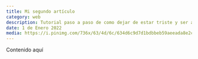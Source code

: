 ```yaml
---
title: Mi segundo artículo
category: web
description: Tutorial paso a paso de como dejar de estar triste y ser asombroso.
date: 1 de Enero 2022
media: https://i.pinimg.com/736x/63/4d/6c/634d6c9d7d1bdbbeb59aeeada8e2c31c.jpg
---
```


Contenido aquí
